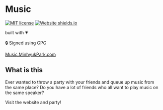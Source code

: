 # Music
[![MIT license](https://img.shields.io/badge/License-MIT-blue.svg)](https://lbesson.mit-license.org/)
[![Website shields.io](https://img.shields.io/website-up-down-green-red/http/shields.io.svg)](http://Music.MinhyukPark.com)

built with :heartpulse:

:lock: Signed using GPG

[Music.MinhyukPark.com](https://music.minhyukpark.com "Music!")

## What is this
Ever wanted to throw a party with your friends and queue up music from the same place?
Do you have a lot of friends who all want to play music on the same speaker?

Visit the website and party!
